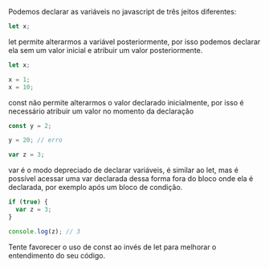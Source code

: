 Podemos declarar as variáveis no javascript de três jeitos diferentes:

```javascript
let x;
```

let permite alterarmos a variável posteriormente, por isso podemos declarar ela sem um valor inicial e atribuir um valor posteriormente.

```javascript
let x;

x = 1;
x = 10;
```

const não permite alterarmos o valor declarado inicialmente, por isso é necessário atribuir um valor no momento da declaração

```javascript
const y = 2;

y = 20; // erro
```

```javascript
var z = 3;
```

var é o modo depreciado de declarar variáveis, é similar ao let, mas é possível acessar uma var declarada dessa forma fora do bloco onde ela é declarada, por exemplo após um bloco de condição.

```javascript
if (true) {
  var z = 3;
}

console.log(z); // 3
```

Tente favorecer o uso de const ao invés de let para melhorar o entendimento do seu código.
